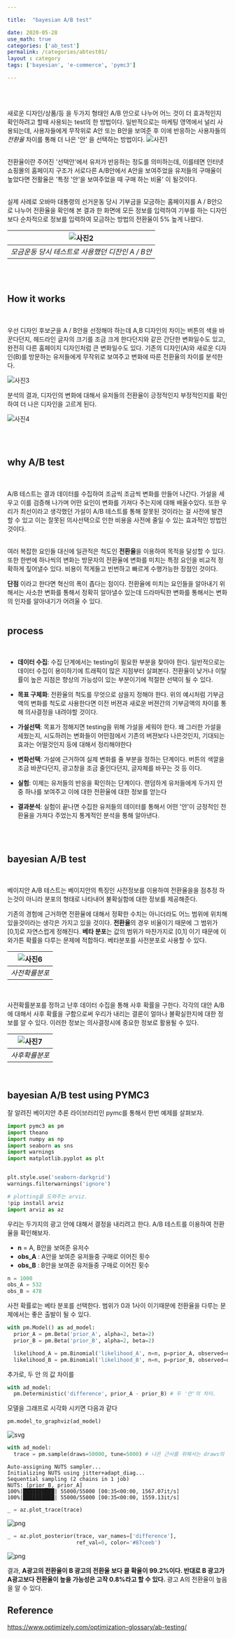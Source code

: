```yaml
---

title:  "bayesian A/B test" 

date: 2020-05-28 
use_math: true
categories: ['ab_test'] 
permalink: /categories/abtest01/
layout : category
tags: ['bayesian', 'e-commerce', 'pymc3'] 

---
```

<br><br>


새로운 디자인/상품/등 을 두가지 형태인 A/B 안으로 나누어 어느 것이 더 효과적인지 확인하려고 할때 사용되는 test의 한 방법이다. 일반적으로는 마케팅 영역에서 널리 사용되는데, 사용자들에게 무작위로 A안 또는 B안을 보여준 후 이에 반응하는 사용자들의 *전환율* 차이를 통해 더 나은 '안' 을 선택하는 방법이다.
![사진1](https://i1.wp.com/iolacademy.com/wp-content/uploads/2018/01/ab-test-1-1.png?w=1472&ssl=1)  
<br>

전환율이란 주어진 '선택안'에서 유저가 반응하는 정도를 의미하는데, 이를테면 인터넷쇼핑몰의 홈페이지 구조가 서로다른 A/B안에서 A안을 보여주었을 유저들의 구매율이 높았다면 전활율은 '특정 '안'을 보여주었을 때 구매 하는 비율' 이 될것이다.  
 <br>

 실제 사례로 오바마 대통령의 선거운동 당시 기부금을 모금하는 홈페이지를 A / B안으로 나누어 전환율을 확인해 본 결과 한 화면에 모든 정보를 입력하여 기부를 하는 디자인보다 순차적으로 정보를 입력하여 모금하는 방법의 전환율이 5% 높게 나왔다. 
 <br>

| ![사진2](https://www.reliablesoft.net/wp-content/uploads/2016/11/Obama-AB-Test.png) |
|:--:|
| *모금운동 당시 테스트로 사용했던 디잔인 A / B안* |


<br><br>

## How it works
<br>

우선 디자인 후보군을 A / B안을 선정해야 하는데 A,B 디자인의 차이는 버튼의 색을 바꾼다던지, 헤드라인 글자의 크기를 조금 크게 한다던지와 같은 간단한 변화일수도 있고, 완전히 다른 홈페이지 디자인처럼 큰 변화일수도 있다. 기존의 디자인(A)와 새로운 디자인(B)를 방문하는 유저들에게 무작위로 보여주고 변화에 따른 전환율의 차이를 분석한다.

![사진3](https://images.ctfassets.net/zw48pl1isxmc/3lRlyAZISsG0iWyiO8Ug84/7a32f963dd0fdc3ccb4483fc56aa55d2/ab-testing-optimizely-2.png)
<br>  

분석의 결과, 디자인의 변화에 대해서 유저들의 전환율이 긍정적인지 부정적인지를 확인하여 더 나은 디자인을 고르게 된다.
<br>  

![사진4](https://images.ctfassets.net/zw48pl1isxmc/3Bc6rf2zq0IA6w8Eg0k88W/39fcb6af96e5f46d6302924ce679290f/control-variation-graph-3.png)

<br><br>

## why A/B test
<br>

  A/B 테스트는 결과 데이터를 수집하여 조금씩 조금씩 변화를 만들어 나간다. 가설을 세우고 이를 검증해 나가며 어떤 요인이 변화를 가져다 주는지에 대해 배울수있다. 또한 우리가 최선이라고 생각했던 가설이 A/B 테스트를 통해 잘못된 것이라는 걸 사전에 발견할 수 있고 이는 잘못된 의사선택으로 인한 비용을 사전에 줄일 수 있는 효과적인 방법인것이다.  
<br>  

여러 복잡한 요인들 대신에 일관적은 척도인 **전환율**을 이용하여 목적을 달성할 수 있다. 또한 한번에 하나씩의 변화는 방문자의 전환율에 변화를 미치는 특정 요인을 비교적 정확하게 짚어낼수 있다. 비용이 적게들고 빈번하고 빠르게 수행가능한 장점인 것이다.
<br>  

**단점** 이라고 한다면 혁신의 폭이 좁다는 점이다. 전환율에 미치는 요인들을 알아내기 위해서는 사소한 변화를 통해서 정확히 알아낼수 있는데 드라마틱한 변화를 통해서는 변화의 인자를 알아내기가 어려울 수 있다.
<br><br>

## process
<br>

* **데이터 수집**: 수집 단계에서는 testing이 필요한 부분을 찾아야 한다. 일반적으로는 데이터 수집이 용이하기에 트래픽이 많은 지점부터 살펴본다. 전환율이 낮거나 이탈률이 높은 지점은 향상의 가능성이 있는 부분이기에 적절한 선택이 될 수 있다.

* **목표 구체화**: 전환율의 척도를 무엇으로 삼을지 정해야 한다. 위의 예시처럼 기부금액의 변화를 척도로 사용한다면 이전 버젼과 새로운 버젼간의 기부금액의 차이를 통해 의사결정을 내려야할 것이다.

* **가설선택**: 목표가 정해지면 testing을 위해 가설을 세워야 한다. 왜 그러한 가설을 세웠는지, 시도하려는 변화들이 어떤점에서 기존의 버젼보다 나은것인지, 기대되는 효과는 어떨것인지 등에 대해서 정리해야한다

* **변화선택**: 가설에 근거하여 실제 변화를 줄 부분을 정하는 단계이다. 버튼의 색깔을 조금 바꾼다던지, 광고창을 조금 줄인다던지, 글자체를 바꾸는 것 등 이다.

* **실험**: 이제는 유저들의 반응을 확인하는 단계이다. 랜덤하게 유저들에게 두가지 안 중 하나를 보여주고 이에 대한 전환율에 대한 정보를 얻는다

* **결과분석**: 실험이 끝나면 수집한 유저들의 데이터를 통해서 어떤 '안'이 긍정적인 전환율을 가져다 주었는지 통계적인 분석을 통해 알아낸다.





<br><br>
## bayesian A/B test
<br>

베이지안 A/B 테스트는 베이지안의 특징인 사전정보를 이용하여 전환율을을 점추정 하는것이 아니라 분포의 형태로 나타내어 불확실함에 대한 정보를 제공해준다.
<br>

기존의 경험에 근거하면 전환율에 대해서 정확한 수치는 아니더라도 어느 범위에 위치해 있을것이라는 생각은 가지고 있을 것이다. **전환율**의 경우 비율이기 때문에 그 범위가 [0,1]로 자연스럽게 정해진다. **베타 분포**는 값의 범위가 마찬가지로 [0,1] 이기 때문에 이와가튼 확률을 다루는 문제에 적합하다. 베타분포를 사전분포로 사용할 수 있다.
<br>  

| ![사진6](https://miro.medium.com/max/2001/1*_8Bb_AVFJuA_HEs7e0TQ6g.png) |
|:--:|
| *사전확률분포* |

<br>

사전확률분포를 정하고 난후 데이터 수집을 통해 사후 확률을 구한다. 각각의 대안 A/B에 대해서 사후 확률을 구함으로써 우리가 내리는 결론이 얼마나 불확실한지에 대한 정보를 알 수 있다. 이러한 정보는 의사결정시에 중요한 정보로 활용될 수 있다.
<br>

| ![사진7](https://miro.medium.com/max/2001/1*Rpgbl9Ob1GhHBZr3AIhIkQ.png) |
|:--:|
| *사후확률분포* |

<br>

## bayesian A/B test using PYMC3
잘 알려진 베이지안 추론 라이브러리인 pymc를 통해서 한번 예제를 살펴보자.


```python
import pymc3 as pm
import theano
import numpy as np
import seaborn as sns
import warnings
import matplotlib.pyplot as plt


plt.style.use('seaborn-darkgrid')
warnings.filterwarnings('ignore')
```


```python
# plotting을 도와주는 arviz.
!pip install arviz
import arviz as az
```

우리는 두가지의 광고 안에 대해서 결정을 내리려고 한다. A/B 테스트를 이용하여 전환율을 확인해보자.
* **n** = A, B안을 보여준 유저수
* **obs_A** : A안을 보여준 유저들중 구매로 이어진 횟수
* **obs_B** : B안을 보여준 유저들중 구매로 이어진 횟수


```python
n = 1000
obs_A = 532
obs_B = 478
```

사전 확률로는 베타 분포를 선택한다. 범위가 0과 1사이 이기때문에 전환율을 다루는 문제에서는 좋은 출발이 될 수 있다.


```python
with pm.Model() as ad_model:
  prior_A = pm.Beta('prior_A', alpha=2, beta=2)
  prior_B = pm.Beta('prior_B', alpha=2, beta=2)

  likelihood_A = pm.Binomial('likelihood_A', n=n, p=prior_A, observed=obs_A)
  likelihood_B = pm.Binomial('likelihood_B', n=n, p=prior_B, observed=obs_B)
```

추가로, 두 안 의 값 차이를 


```python
with ad_model:
  pm.Deterministic('difference', prior_A - prior_B) # 두 '안'의 차이.
```

모델을 그래프로 시각화 시키면 다음과 같다


```python
pm.model_to_graphviz(ad_model)
```




![svg](../assets/posts/ab_test/AB01_01.svg)




```python
with ad_model:
  trace = pm.sample(draws=50000, tune=5000) # 나은 근사를 위해서는 draws의 횟수가 클수록 좋다
```

    Auto-assigning NUTS sampler...
    Initializing NUTS using jitter+adapt_diag...
    Sequential sampling (2 chains in 1 job)
    NUTS: [prior_B, prior_A]
    100%|██████████| 55000/55000 [00:35<00:00, 1567.07it/s]
    100%|██████████| 55000/55000 [00:35<00:00, 1559.13it/s]



```python
_ = az.plot_trace(trace)
```


![png](../assets/posts/ab_test/AB01_02.png)



```python
_ = az.plot_posterior(trace, var_names=['difference'], 
                      ref_val=0, color='#87ceeb')
```


![png](../assets/posts/ab_test/AB01_03.png)


결과, **A광고의 전환율이 B 광고의 전환율 보다 클 확율이 99.2%이다. 반대로 B 광고가 A광고보다 전환율이 높을 가능성은 고작 0.8%라고 할 수 있다.** 광고 A의 전환율이 높음을 알 수 있다.

## Reference
https://www.optimizely.com/optimization-glossary/ab-testing/

